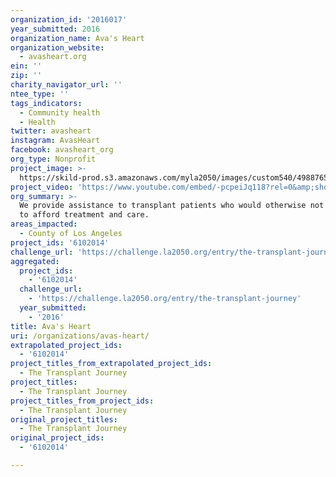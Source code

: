```yaml
---
organization_id: '2016017'
year_submitted: 2016
organization_name: Ava's Heart
organization_website:
  - avasheart.org
ein: ''
zip: ''
charity_navigator_url: ''
ntee_type: ''
tags_indicators:
  - Community health
  - Health
twitter: avasheart
instagram: AvasHeart
facebook: avasheart_org
org_type: Nonprofit
project_image: >-
  https://skild-prod.s3.amazonaws.com/myla2050/images/custom540/4988765384741-team91.JPG
project_video: 'https://www.youtube.com/embed/-pcpeiJq118?rel=0&amp;showinfo=0'
org_summary: >-
  We provide assistance to transplant patients who would otherwise not be able
  to afford treatment and care.
areas_impacted:
  - County of Los Angeles
project_ids: '6102014'
challenge_url: 'https://challenge.la2050.org/entry/the-transplant-journey'
aggregated:
  project_ids:
    - '6102014'
  challenge_url:
    - 'https://challenge.la2050.org/entry/the-transplant-journey'
  year_submitted:
    - '2016'
title: Ava's Heart
uri: /organizations/avas-heart/
extrapolated_project_ids:
  - '6102014'
project_titles_from_extrapolated_project_ids:
  - The Transplant Journey
project_titles:
  - The Transplant Journey
project_titles_from_project_ids:
  - The Transplant Journey
original_project_titles:
  - The Transplant Journey
original_project_ids:
  - '6102014'

---
```

